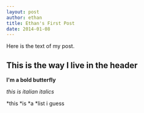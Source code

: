 ```yaml
---
layout: post 
author: ethan
title: Ethan's First Post
date: 2014-01-08
---
```


Here is the text of my post. 

## This is the way I live in the header 

**I'm a bold butterfly**

*this is italian italics*

*this
*is
*a
*list i guess 
